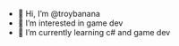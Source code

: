 - 👋 Hi, I’m @troybanana
- 👀 I’m interested in game dev
- 🌱 I’m currently learning c# and game dev

<!---
troybanana/troybanana is a ✨ special ✨ repository because its `README.md` (this file) appears on your GitHub profile.
You can click the Preview link to take a look at your changes.
--->
